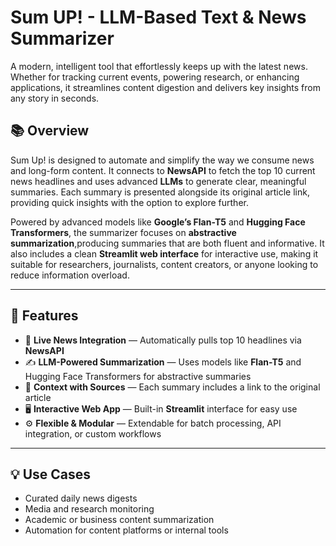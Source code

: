 
#  Sum UP! - LLM-Based Text & News Summarizer

A modern, intelligent tool that effortlessly keeps up with the latest news. Whether for tracking current events, powering research, or enhancing applications, it streamlines content digestion and delivers key insights from any story in seconds.

## 📚 Overview

Sum Up! is designed to automate and simplify the way we consume news and long-form content. It connects to **NewsAPI** to fetch the top 10 current news headlines and uses advanced **LLMs** to generate clear, meaningful summaries. Each summary is presented alongside its original article link, providing quick insights with the option to explore further.

Powered by advanced models like **Google’s Flan-T5** and **Hugging Face Transformers**, the summarizer focuses on **abstractive summarization**,producing summaries that are both fluent and informative. It also includes a clean **Streamlit web interface** for interactive use, making it suitable for researchers, journalists, content creators, or anyone looking to reduce information overload.

---

## 🚀 Features

- 📰 **Live News Integration** — Automatically pulls top 10 headlines via **NewsAPI**
- ✍️ **LLM-Powered Summarization** — Uses models like **Flan-T5** and Hugging Face Transformers for abstractive summaries
- 🔗 **Context with Sources** — Each summary includes a link to the original article
- 🖥️ **Interactive Web App** — Built-in **Streamlit** interface for easy use
- ⚙️ **Flexible & Modular** — Extendable for batch processing, API integration, or custom workflows

---

## 💡 Use Cases

- Curated daily news digests
- Media and research monitoring
- Academic or business content summarization
- Automation for content platforms or internal tools
